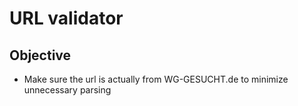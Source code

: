 # URL validator

## Objective
- Make sure the url is actually from WG-GESUCHT.de to minimize unnecessary parsing